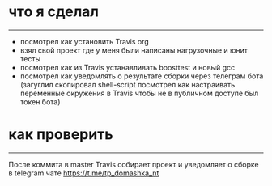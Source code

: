 # что я сделал
--------------
- посмотрел как установить Travis org
- взял свой проект где у меня были написаны нагрузочные
  и юнит тесты
- посмотрел как из Travis устанавливать boosttest и новый gcc
- посмотрел как уведомлять о результате сборки через телеграм бота  
  (загуглил скопировал shell-script посмотрел как настраивать
  переменные окружения в Travis чтобы не в публичном доступе был токен бота)

# как проверить
---------------
После коммита в master Travis собирает проект
и уведомляет о сборке в telegram чате
https://t.me/tp_domashka_nt